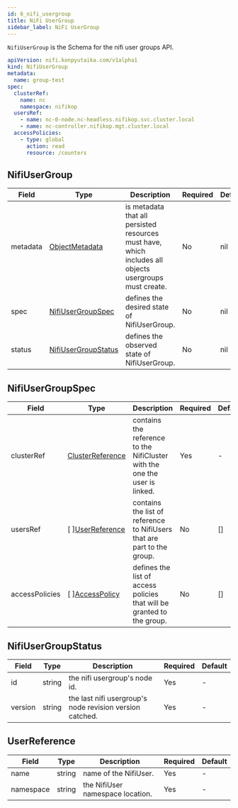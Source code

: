 ```yaml
---
id: 6_nifi_usergroup
title: NiFi UserGroup
sidebar_label: NiFi UserGroup
---
```


`NifiUserGroup` is the Schema for the nifi user groups API.

```yaml
apiVersion: nifi.konpyutaika.com/v1alpha1
kind: NifiUserGroup
metadata:
  name: group-test
spec:
  clusterRef:
    name: nc
    namespace: nifikop
  usersRef:
    - name: nc-0-node.nc-headless.nifikop.svc.cluster.local
    - name: nc-controller.nifikop.mgt.cluster.local
  accessPolicies:
    - type: global
      action: read
      resource: /counters
```

## NifiUserGroup
|Field|Type|Description|Required|Default|
|-----|----|-----------|--------|--------|
|metadata|[ObjectMetadata](https://godoc.org/k8s.io/apimachinery/pkg/apis/meta/v1#ObjectMeta)|is metadata that all persisted resources must have, which includes all objects usergroups must create.|No|nil|
|spec|[NifiUserGroupSpec](#nifiusergroupspec)|defines the desired state of NifiUserGroup.|No|nil|
|status|[NifiUserGroupStatus](#nifiusergroupstatus)|defines the observed state of NifiUserGroup.|No|nil|

## NifiUserGroupSpec

|Field|Type|Description|Required|Default|
|-----|----|-----------|--------|--------|
|clusterRef|[ClusterReference](./2_nifi_user.md#clusterreference)|  contains the reference to the NifiCluster with the one the user is linked. |Yes| - |
|usersRef|\[&nbsp;\][UserReference](#userref)| contains the list of reference to NifiUsers that are part to the group. |No| [] |
|accessPolicies|\[&nbsp;\][AccessPolicy](./2_nifi_user.md#accesspolicy)| defines the list of access policies that will be granted to the group. |No| [] |

## NifiUserGroupStatus

|Field|Type|Description|Required|Default|
|-----|----|-----------|--------|--------|
|id|string| the nifi usergroup's node id.|Yes| - |
|version|string| the last nifi usergroup's node revision version catched.|Yes| - |

## UserReference

|Field|Type|Description|Required|Default|
|-----|----|-----------|--------|--------|
|name|string| name of the NifiUser. |Yes| - |
|namespace|string| the NifiUser namespace location. |Yes| - |

